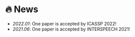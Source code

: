 # 🔥 News
<!-- 
- *2023.01*: I join [Bytedance AI Lab, Speech & Audio Team](https://ailab.bytedance.com/) <img src='./images/tiktok.png' style='width: 6em;'> as a research scientist in Singapore!
- *2022.12*: 🎉🎉 My [google scholar](https://scholar.google.com/citations?user=4FA6C0AAAAAJ) citations have exceeded 2000!
- *2022.06*: Three papers are accepted by ACM-MM 2022!
- *2022.04*: Three papers are accepted by IJCAI 2022
- *2022.03*: We release [NeuralSVB](https://github.com/MoonInTheRiver/NeuralSVB), the code of our ACL 2022 work (singing voice beautifying). 🚧 ⛏️ 🛠️ 👷 
- *2022.02*: I release a modern and responsive academic personal [homepage template](https://github.com/RayeRen/acad-homepage.github.io). Welcome to STAR and FORK!
- *2022.02*: 🎉🎉 Two papers are accepted by ACL 2022
-->
- *2022.01*: One paper is accepted by ICASSP 2022!
- *2021.06*: One paper is accepted by INTERSPEECH 2021!
